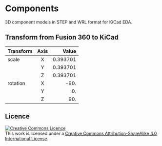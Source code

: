 # Components
3D component models in STEP and WRL format for KiCad EDA.

## Transform from Fusion 360 to KiCad

| Transform | Axis |      Value |
| :-------- | :--: | ---------: |
| scale     |    X |   0.393701 |
|           |    Y |   0.393701 |
|           |    Z |   0.393701 |
| rotation  |    X | -90.       |
|           |    Y |   0.       |
|           |    Z |  90.       |

## Licence

<a rel="license" href="http://creativecommons.org/licenses/by-sa/4.0/"><img alt="Creative Commons Licence" style="border-width:0" src="https://i.creativecommons.org/l/by-sa/4.0/88x31.png" /></a><br />This work is licensed under a <a rel="license" href="http://creativecommons.org/licenses/by-sa/4.0/">Creative Commons Attribution-ShareAlike 4.0 International License</a>.
